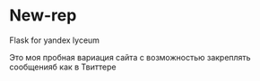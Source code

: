 # New-rep
Flask for yandex lyceum

Это моя пробная вариация сайта с возможностью закреплять сообщенияб как в Твиттере
